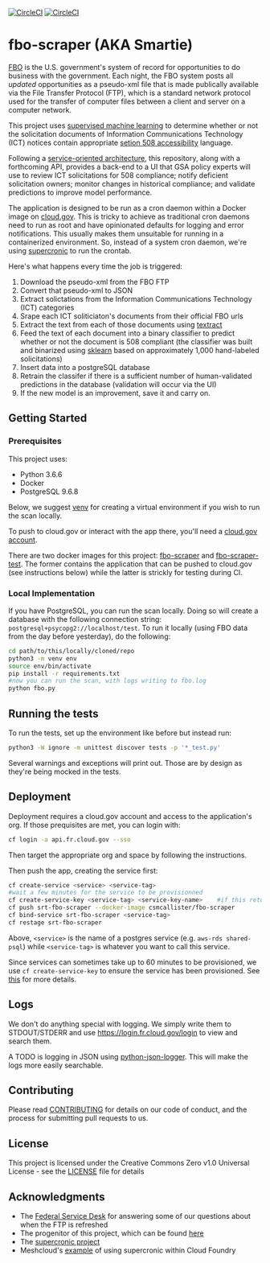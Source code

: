 [![CircleCI](https://circleci.com/gh/GSA/srt-fbo-scraper/tree/master.svg?style=svg)](https://circleci.com/gh/GSA/srt-fbo-scraper/tree/master) 
[![CircleCI](https://circleci.com/gh/GSA/srt-fbo-scraper/tree/master.svg?style=svg)](https://circleci.com/gh/GSA/srt-fbo-scraper/tree/dev)


# fbo-scraper (AKA Smartie)
[FBO](https://www.fbo.gov/) is the U.S. government's system of record for opportunities to do business with the government. Each night, the FBO system posts all _updated_ opportunities as a pseudo-xml file that is made publically available via the File Transfer Protocol (FTP), which is a standard network protocol used for the transfer of computer files between a client and server on a computer network.

This project uses [supervised machine learning](https://en.wikipedia.org/wiki/Supervised_learning) to determine whether or not the solicitation documents of Information Communications Technology (ICT) notices contain appropriate [setion 508 accessibility](https://www.section508.gov/) language.

Following a [service-oriented architecture](https://en.wikipedia.org/wiki/Service-oriented_architecture), this repository, along with a forthcoming API, provides a back-end to a UI that GSA policy experts will use to review ICT solicitations for 508 compliance; notify deficient solicitation owners; monitor changes in historical compliance; and validate predictions to improve model performance.

The application is designed to be run as a cron daemon within a Docker image on [cloud.gov](https://cloud.gov/). This is tricky to achieve as traditional cron daemons need to run as root and have opinionated defaults for logging and error notifications. This usually makes them unsuitable for running in a containerized environment. So, instead of a system cron daemon, we're using [supercronic](https://github.com/aptible/supercronic) to run the crontab. 

Here's what happens every time the job is triggered:
 1. Download the pseudo-xml from the FBO FTP
 2. Convert that pseudo-xml to JSON
 3. Extract solictations from the Information Communications Technology (ICT) categories
 4. Srape each ICT soliticiaton's documents from their official FBO urls
 5. Extract the text from each of those documents using [textract](https://github.com/deanmalmgren/textract)
 6. Feed the text of each document into a binary classifier to predict whether or not the document is 508 compliant (the classifier was built and binarized using [sklearn](https://github.com/scikit-learn/scikit-learn) based on approximately 1,000 hand-labeled solicitations)
 7. Insert data into a postgreSQL database
 8. Retrain the classifer if there is a sufficient number of human-validated predictions in the database (validation will occur via the UI)
 9. If the new model is an improvement, save it and carry on.
    

## Getting Started

### Prerequisites
This project uses:
 - Python 3.6.6
 - Docker
 - PostgreSQL 9.6.8 

Below, we suggest [venv](https://docs.python.org/3/library/venv.html) for creating a virtual environment if you wish to run the scan locally.

To push to cloud.gov or interact with the app there, you'll need a [cloud.gov account](https://cloud.gov/docs/getting-started/accounts/).

There are two docker images for this project:  [fbo-scraper](https://cloud.docker.com/u/csmcallister/repository/docker/csmcallister/fbo-scraper) and [fbo-scraper-test](https://cloud.docker.com/u/csmcallister/repository/docker/csmcallister/fbo-scraper-test). The former contains the application that can be pushed to cloud.gov (see instructions below) while the latter is strickly for testing during CI.

### Local Implementation
If you have PostgreSQL, you can run the scan locally. Doing so will create a database with the following connection string: `postgresql+psycopg2://localhost/test`. To run it locally (using FBO data from the day before yesterday), do the following:

```bash
cd path/to/this/locally/cloned/repo
python3 -m venv env
source env/bin/activate
pip install -r requirements.txt
#now you can run the scan, with logs writing to fbo.log
python fbo.py
```

## Running the tests
To run the tests, set up the environment like before but instead run:

```bash
python3 -W ignore -m unittest discover tests -p '*_test.py'
```

Several warnings and exceptions will print out. Those are by design as they're being mocked in the tests.


## Deployment
Deployment requires a cloud.gov account and access to the application's org. If those prequisites are met, you can login with:

```bash
cf login -a api.fr.cloud.gov --sso
```

Then target the appropriate org and space by following the instructions.

Then push the app, creating the service first:

```bash
cf create-service <service> <service-tag>
#wait a few minutes for the service to be provisionned
cf create-service-key <service-tag> <service-key-name>    #if this returns an OK, then your service has been provisioned  
cf push srt-fbo-scraper --docker-image csmcallister/fbo-scraper
cf bind-service srt-fbo-scraper <service-tag>  
cf restage srt-fbo-scraper
```  

Above, `<service>` is the name of a postgres service (e.g. `aws-rds shared-psql`) while `<service-tag>` is whatever you want to call this service.

Since services can sometimes take up to 60 minutes to be provisioned, we use `cf create-service-key` to ensure the service has been provisioned. See [this](https://cloud.gov/docs/services/relational-database/) for more details.

## Logs
We don't do anything special with logging. We simply write them to STDOUT/STDERR and use https://login.fr.cloud.gov/login to view and search them.

A TODO is logging in JSON using [python-json-logger](https://github.com/madzak/python-json-logger). This will make the logs more easily searchable.

## Contributing

Please read [CONTRIBUTING](https://github.com/GSA/fbo-scraper/blob/master/.github/CONTRIBUTING.MD) for details on our code of conduct, and the process for submitting pull requests to us.

## License

This project is licensed under the Creative Commons Zero v1.0 Universal License - see the [LICENSE](https://github.com/GSA/fbo-scraper/blob/master/.github/LICENSE) file for details

## Acknowledgments
 - The [Federal Service Desk](https://www.fsd.gov/fsd-gov/home.do) for answering some of our questions about when the FTP is refreshed
 - The progenitor of this project, which can be found [here](https://github.com/jtexnl/FBOProcurementScan)
 - The [supercronic project](https://github.com/aptible/supercronic)
 - Meshcloud's [example](https://github.com/Meshcloud/cf-cron) of using supercronic within Cloud Foundry
